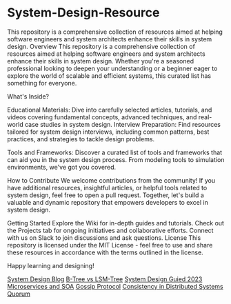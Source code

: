 # System-Design-Resource
This repository is a comprehensive collection of resources aimed at helping software engineers and system architects enhance their skills in system design. 
Overview
This repository is a comprehensive collection of resources aimed at helping software engineers and system architects enhance their skills in system design. Whether you're a seasoned professional looking to deepen your understanding or a beginner eager to explore the world of scalable and efficient systems, this curated list has something for everyone.

What's Inside?

Educational Materials: Dive into carefully selected articles, tutorials, and videos covering fundamental concepts, advanced techniques, and real-world case studies in system design.
Interview Preparation: Find resources tailored for system design interviews, including common patterns, best practices, and strategies to tackle design problems.

Tools and Frameworks: Discover a curated list of tools and frameworks that can aid you in the system design process. From modeling tools to simulation environments, we've got you covered.


How to Contribute
We welcome contributions from the community! If you have additional resources, insightful articles, or helpful tools related to system design, feel free to open a pull request. Together, let's build a valuable and dynamic repository that empowers developers to excel in system design.



Getting Started
Explore the Wiki for in-depth guides and tutorials.
Check out the Projects tab for ongoing initiatives and collaborative efforts.
Connect with us on Slack to join discussions and ask questions.
License
This repository is licensed under the MIT License - feel free to use and share these resources in accordance with the terms outlined in the license.

Happy learning and designing!

[System Design Blog](https://gaurav789.hashnode.dev)
[B-Tree vs LSM-Tree](https://tikv.org/deep-dive/key-value-engine/b-tree-vs-lsm/)
[System Design Guied 2023](https://www.educative.io/blog/complete-guide-to-system-design)
[Microservices and SOA](https://www.baeldung.com/cs/microservices-soa-differences)
[Gossip Protocol](http://highscalability.com/blog/2023/7/16/gossip-protocol-explained.html)
[Consistency in Distributed Systems](https://www.cl.cam.ac.uk/teaching/0910/ConcDistS/11a-cons-tx.pdf)
[Quorum](https://www.educative.io/answers/what-is-quorum-in-distributed-systems)

